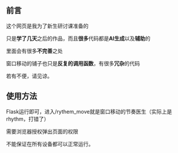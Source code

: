 ## 前言
这个网页是我为了新生研讨课准备的

只是**学了几天**之后的作品，而且**很多**代码都是**AI生成**以及**辅助**的

里面会有很多**不完善**之处

窗口移动的铺子也只是**反复的调用函数**，有很多**冗杂**的代码

若有不便，请见谅。

## 使用方法

Flask运行即可，进入/rythem_move就是窗口移动的节奏医生（实际上是rhythm，打错了）

需要浏览器授权弹出页面的权限

不能保证在所有设备都可以正常运行。


